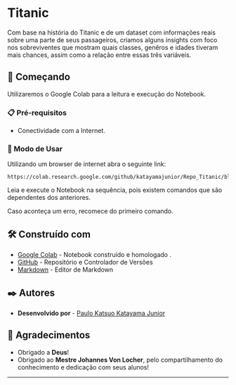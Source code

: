 # Titanic

Com base na história do Titanic e de um dataset com informações reais sobre uma parte de seus passageiros, criamos alguns insights com foco nos sobreviventes que mostram quais classes, genêros e idades tiveram mais chances, assim como a relação entre essas três variáveis.


## 🚀 Começando

Utilizaremos o Google Colab para a leitura e execução do Notebook.


### 📋 Pré-requisitos

- Conectividade com a Internet.


### 🔧 Modo de Usar

Utilizando um browser de internet abra o seguinte link:

```
https://colab.research.google.com/github/katayamajunior/Repo_Titanic/blob/Master/Titanic.ipynb
```
Leia e execute o Notebook na sequência, pois existem comandos que são dependentes dos anteriores.
	
Caso aconteça um erro, recomece do primeiro comando.


## 🛠️ Construído com

* [Google Colab](https://colab.research.google.com/?utm_source=scs-index/) - Notebook construído e homologado .
* [GitHub](https://github.com//) - Repositório e Controlador de Versões
* [Markdown](https://dillinger.io/) - Editor de Markdown


## ✒️ Autores

* **Desenvolvido por** - [Paulo Katsuo Katayama Junior](https://github.com/katayamajunior)


## 🎁 Agradecimentos

* Obrigado a **Deus**!
* Obrigado ao **Mestre Johannes Von Locher**, pelo compartilhamento do conhecimento e dedicação com seus alunos!

---